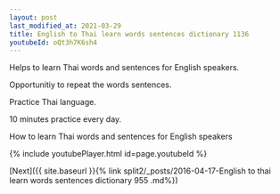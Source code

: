 ```yaml
---
layout: post
last_modified_at: 2021-03-29
title: English to Thai learn words sentences dictionary 1136 
youtubeId: oQt3h7K6sh4
---
```

 
 
Helps to learn Thai words and sentences for English speakers.

Opportunitiy to repeat the words sentences. 

Practice Thai language. 
 
10 minutes practice every day. 
 
How to learn Thai words and sentences for English speakers 
 
{% include youtubePlayer.html id=page.youtubeId %}
 
 
[Next]({{ site.baseurl }}{% link  split2/_posts/2016-04-17-English to thai learn words sentences dictionary 955 .md%})
 
